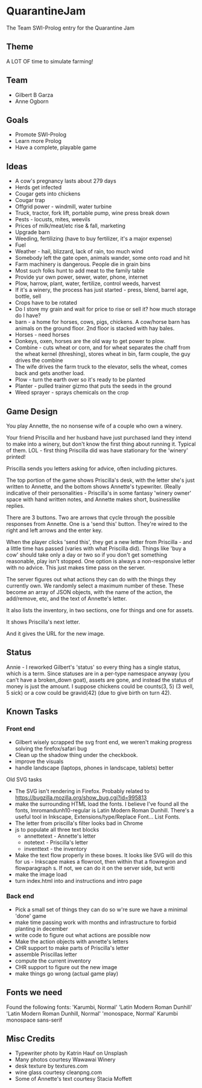 # QuarantineJam
The Team SWI-Prolog entry for the Quarantine Jam

## Theme

A LOT OF time to simulate farming!

## Team

* Gilbert B Garza
* Anne Ogborn

## Goals

 * Promote SWI-Prolog
 * Learn more Prolog
 * Have a complete, playable game

## Ideas

- A cow's pregnancy lasts about 279 days
- Herds get infected
- Cougar gets into chickens
- Cougar trap
- Offgrid power - windmill, water turbine
- Truck, tractor, fork lift, portable pump, wine press break down
- Pests - locusts, mites, weevils
- Prices of milk/meat/etc rise & fall, marketing
- Upgrade barn
- Weeding, fertilizing (have to buy fertilizer, it's a major expense)
- Fuel
- Weather - hail, blizzard, lack of rain, too much wind
- Somebody left the gate open, animals wander, some onto road and hit
- Farm machinery is dangerous. People die in grain bins
- Most such folks hunt to add meat to the family table
- Provide yur own power, sewer, water, phone, internet
- Plow, harrow, plant, water, fertilize, control weeds, harvest
- If it's a winery, the process has just started - press, blend, barrel age, bottle, sell
- Crops have to be rotated
- Do I store my grain and wait for price to rise or sell it? how much storage do I have?
- barn - a home for horses, cows, pigs, chickens.  A cow/horse barn has animals on the ground floor. 2nd floor is stacked with hay bales.
- Horses - need horses
- Donkeys, oxen, horses are the old way to get power to plow.
- Combine - cuts wheat or corn, and for wheat separates the chaff from the wheat kernel (threshing), stores wheat in bin, farm couple, the guy drives the combine
- The wife drives the farm truck to the elevator, sells the wheat, comes back and gets another load.
- Plow - turn the earth over so it's ready to be planted
- Planter - pulled trainer gizmo that puts the seeds in the ground
- Weed sprayer - sprays chemicals on the crop

## Game Design

You play Annette, the no nonsense wife of a couple who own a winery.

Your friend Priscilla and her husband have just purchased land they
intend to make into a winery, but don't know the
first thing about running it. Typical of them. LOL - first thing Priscilla did was
have stationary for the 'winery' printed!

Priscilla sends you letters asking for advice, often including pictures.

The top portion of the game shows Priscilla's desk, with the letter she's just written
to Annette, and the bottom shows Annette's typewriter. (Really indicative of their
personalities - Priscilla's in some fantasy 'winery owner' space with hand written notes,
and Annette makes short, businesslike replies.

There are 3 buttons. Two are arrows that cycle through the possible responses from Annette.
One is a 'send this' button.  They're wired to the right and left arrows and the enter key.

When the player clicks 'send this', they get a new letter from Priscilla - and a little time
has passed (varies with what Priscilla did). Things like 'buy a cow' should take only a day
or two so if you don't get something reasonable, play isn't stopped. One option is always
a non-responsive letter with no advice. This just makes time pass on the server.

The server figures out what actions they can do with the things they currently
own. We randomly select a maximum number of these. These become an array of JSON
objects, with the name of the action, the add/remove, etc, and the text of Annette's letter.

It also lists the inventory, in two sections, one for things and one for assets.

It shows Priscilla's next letter.

And it gives the URL for the new image.

## Status

Annie - I reworked Gilbert's 'status' so every thing has a single status, which is a term.
Since statuses are in a per-type namespace anyway (you can't have a broken_down goat),
assets are gone, and instead the status of money is just the amount.
I suppose chickens could be  counts(3, 5) (3 well, 5 sick) or a cow could be 
gravid(42) (due to give birth on turn 42).

## Known Tasks

### Front end

- Gilbert wisely scrapped the svg front end, we weren't making progress solving the firefox/safari bug
- Clean up the shadow thing under the checkbook.
- improve the visuals
- handle landscape (laptops, phones in landscape, tablets) better


Old SVG tasks

- The SVG isn't rendering in Firefox. Probably related to https://bugzilla.mozilla.org/show_bug.cgi?id=995813
- make the surrounding HTML load the fonts. I believe I've found all the fonts, lmromandunh10-regular is Latin Modern Roman Dunhill. There's a useful tool in Inkscape, Extensions/type/Replace Font... List Fonts.
- The letter from priscilla's filter looks bad in Chrome
- js to populate all three text blocks
  - annettetext   - Annette's letter
  - notetext   - Priscilla's letter
  - inventtext  - the inventory
- Make the text flow properly in these boxes. It looks like SVG will do this for us - Inkscape makes a flowroot, then within that a flowregion and flowparagraph s. If not, we can do it on
the server side, but writi
- make the image load
- turn index.html into and instructions and intro page

### Back end

- Pick a small set of things they can do so w're sure we have a minimal 'done' game
- make time passing work with months and infrastructure to forbid planting in december
- write code to figure out what actions are possible now
- Make the action objects with annette's letters
- CHR support to make parts of Priscilla's letter
- assemble Priscillas letter
- compute the current inventory
- CHR support to figure out the new image
- make things go wrong (actual game play)

## Fonts we need

Found the following fonts:
'Karumbi, Normal'
'Latin Modern Roman Dunhill'
'Latin Modern Roman Dunhill, Normal'
'monospace, Normal'
Karumbi
monospace
sans-serif

## Misc Credits

- Typewriter photo by Katrin Hauf on Unsplash
- Many photos courtesy Wawawai Winery
- desk texture by textures.com
- wine glass courtesy cleanpng.com
- Some of Annette's text courtesy Stacia Moffett





